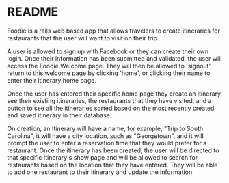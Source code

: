# README

Foodie is a rails web based app that allows travelers to create itineraries for restaurants that the user will want to visit on their trip.

A user is allowed to sign up with Facebook or they can create their own login. Once their information has been submitted and validated, the user will access the Foodie Welcome page. They will then be allowed to 'signout', return to this welcome page by clicking 'home', or clicking their name to enter their itinerary home page.

Once the user has entered their specific home page they create an itinerary, see their existing itineraries, the restaurants that they have visited, and a button to see all the itineraries sorted based on the most recently created and saved itinerary in their database.

On creation, an Itinerary will have a name, for example, "Trip to South Carolina", it will have a city location, such as "Georgetown", and it will prompt the user to enter a reservation time that they would prefer for a restaurant. Once the itinerary has been created, the user will be directed to that specific Itinerary's show page and will be allowed to search for restaurants based on the location that they have entered. They will be able to add one restaurant to their itinerary and update the information.



